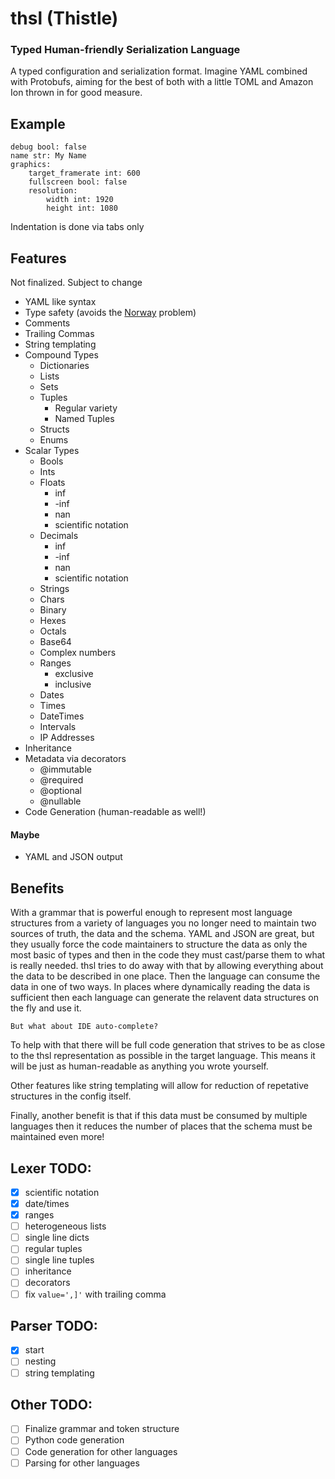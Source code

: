 # thsl (Thistle)
### Typed Human-friendly Serialization Language
A typed configuration and serialization format. Imagine YAML combined with Protobufs,
aiming for the best of both with a little TOML and Amazon Ion thrown in for good
measure.

## Example
```
debug bool: false
name str: My Name
graphics:
	target_framerate int: 600
	fullscreen bool: false
	resolution:
		width int: 1920
		height int: 1080
```

Indentation is done via tabs only

## Features
Not finalized. Subject to change

- YAML like syntax
- Type safety (avoids the
[Norway](https://hitchdev.com/strictyaml/why/implicit-typing-removed/) problem)
- Comments
- Trailing Commas
- String templating
- Compound Types
  - Dictionaries
  - Lists
  - Sets
  - Tuples
    - Regular variety
    - Named Tuples
  - Structs
  - Enums
- Scalar Types
  - Bools
  - Ints
  - Floats
    - inf
    - -inf
    - nan
    - scientific notation
  - Decimals
    - inf
    - -inf
    - nan
    - scientific notation
  - Strings
  - Chars
  - Binary
  - Hexes
  - Octals
  - Base64
  - Complex numbers
  - Ranges
    - exclusive
    - inclusive
  - Dates
  - Times
  - DateTimes
  - Intervals
  - IP Addresses
- Inheritance
- Metadata via decorators
  - @immutable
  - @required
  - @optional
  - @nullable
- Code Generation (human-readable as well!)

#### Maybe
- YAML and JSON output

## Benefits
With a grammar that is powerful enough to represent most language structures from a
variety of languages you no longer need to maintain two sources of truth, the data and
the schema. YAML and JSON are great, but they usually force the code maintainers to
structure the data as only the most basic of types and then in the code they must
cast/parse them to what is really needed. thsl tries to do away with that by allowing
everything about the data to be described in one place. Then the language can consume
the data in one of two ways. In places where dynamically reading the data is sufficient
then each language can generate the relavent data structures on the fly and use it.

`But what about IDE auto-complete?`

To help with that there will be full code generation that strives to be as close to the
thsl representation as possible in the target language. This means it will be just as
human-readable as anything you wrote yourself.

Other features like string templating will allow for reduction of repetative structures
in the config itself.

Finally, another benefit is that if this data must be consumed by multiple languages
then it reduces the number of places that the schema must be maintained even more!

## Lexer TODO:
- [x] scientific notation
- [x] date/times
- [x] ranges
- [ ] heterogeneous lists
- [ ] single line dicts
- [ ] regular tuples
- [ ] single line tuples
- [ ] inheritance
- [ ] decorators
- [ ] fix `value=',]'` with trailing comma

## Parser TODO:
- [x] start
- [ ] nesting
- [ ] string templating

## Other TODO:
- [ ] Finalize grammar and token structure
- [ ] Python code generation
- [ ] Code generation for other languages
- [ ] Parsing for other languages
